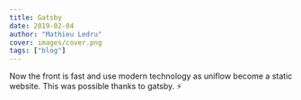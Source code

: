 ```yaml
---
title: Gatsby
date: 2019-02-04
author: "Mathieu Ledru"
cover: images/cover.png
tags: ["blog"]
---
```


Now the front is fast and use modern technology as uniflow become a static website. This was possible thanks to gatsby. ⚡️
